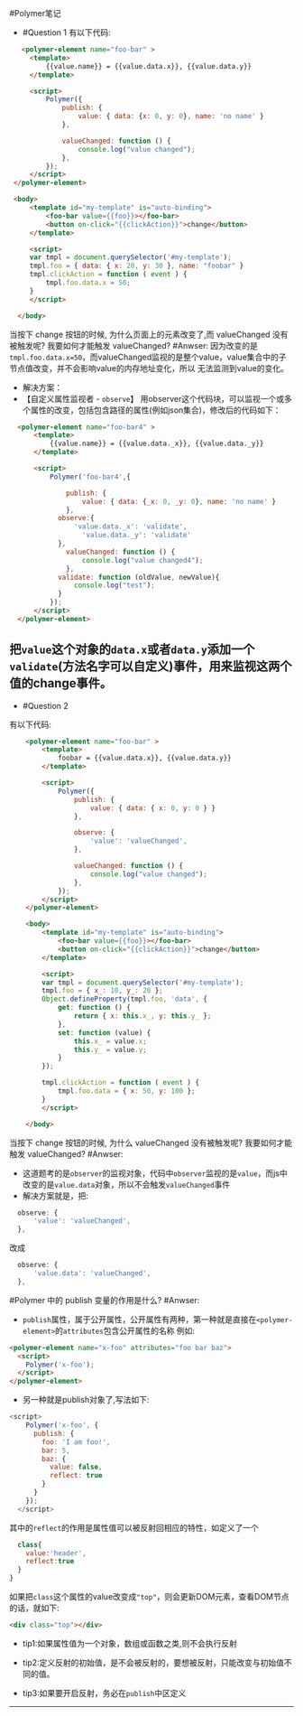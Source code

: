 #Polymer笔记

 * #Question 1
有以下代码:
 ```html
    <polymer-element name="foo-bar" >
      <template>
          {{value.name}} = {{value.data.x}}, {{value.data.y}}
      </template>

      <script>
          Polymer({
              publish: {
                  value: { data: {x: 0, y: 0}, name: 'no name' }
              },

              valueChanged: function () {
                  console.log("value changed");
              },
          });
      </script>
  </polymer-element>

  <body>
      <template id="my-template" is="auto-binding">
          <foo-bar value={{foo}}></foo-bar>
          <button on-click="{{clickAction}}">change</button>
      </template>

      <script>
      var tmpl = document.querySelector('#my-template');
      tmpl.foo = { data: { x: 20, y: 30 }, name: "foobar" }
      tmpl.clickAction = function ( event ) {
          tmpl.foo.data.x = 50;
      }
      </script>

   </body>
 ```
 当按下 change 按钮的时候, 为什么页面上的元素改变了,而 valueChanged 没有被触发呢? 我要如何才能触发 valueChanged?
 #Anwser:
 因为改变的是`tmpl.foo.data.x=50`，而valueChanged监视的是整个value，value集合中的子节点值改变，并不会影响value的内存地址变化，所以
 无法监测到value的变化。
* 解决方案：
* 【自定义属性监视者 - `observe`】
用observer这个代码块，可以监视一个或多个属性的改变，包括包含路径的属性(例如json集合)，修改后的代码如下：
```html
  <polymer-element name="foo-bar4" >
      <template>
          {{value.name}} = {{value.data._x}}, {{value.data._y}}
      </template>

      <script>
          Polymer('foo-bar4',{

              publish: {
                  value: { data: {_x: 0, _y: 0}, name: 'no name' }
              },
  			observe:{
  				'value.data._x': 'validate',
                  'value.data._y': 'validate'
  			},
              valueChanged: function () {
                  console.log("value changed4");
              },
  			validate: function (oldValue, newValue){
  				console.log("test");
  			}
          });
      </script>
  </polymer-element>
```
把`value`这个对象的`data.x`或者`data.y`添加一个`validate`(方法名字可以自定义)事件，用来监视这两个值的change事件。
---
* #Question 2

有以下代码:
```html
    <polymer-element name="foo-bar" >
        <template>
            foobar = {{value.data.x}}, {{value.data.y}}
        </template>

        <script>
            Polymer({
                publish: {
                    value: { data: { x: 0, y: 0 } }
                },

                observe: {
                    'value': 'valueChanged',
                },

                valueChanged: function () {
                    console.log("value changed");
                },
            });
        </script>
    </polymer-element>

    <body>
        <template id="my-template" is="auto-binding">
            <foo-bar value={{foo}}></foo-bar>
            <button on-click="{{clickAction}}">change</button>
        </template>

        <script>
        var tmpl = document.querySelector('#my-template');
        tmpl.foo = { x_: 10, y_: 20 };
        Object.defineProperty(tmpl.foo, 'data', {
            get: function () {
                return { x: this.x_, y: this.y_ };
            },
            set: function (value) {
                this.x_ = value.x;
                this.y_ = value.y;
            }
        });

        tmpl.clickAction = function ( event ) {
            tmpl.foo.data = { x: 50, y: 100 };
        }
        </script>

    </body>
```
当按下 change 按钮的时候, 为什么 valueChanged 没有被触发呢? 我要如何才能触发 valueChanged?
#Anwser:
* 这道题考的是`observer`的监视对象，代码中`observer`监视的是`value`，而js中改变的是`value.data`对象，所以不会触发`valueChanged`事件
* 解决方案就是，把:
```javascript
  observe: {
      'value': 'valueChanged',
  },
```
改成
```javascript
  observe: {
      'value.data': 'valueChanged',
  },
```
#Polymer 中的 publish 变量的作用是什么?
#Anwser:
* `publish`属性，属于公开属性，公开属性有两种，第一种就是直接在`<polymer-element>`的`attributes`包含公开属性的名称
例如:
```html
<polymer-element name="x-foo" attributes="foo bar baz">
  <script>
    Polymer('x-foo');
  </script>
</polymer-element>
```
* 另一种就是publish对象了,写法如下:
```javascript
<script>
    Polymer('x-foo', {
      publish: {
        foo: 'I am foo!',
        bar: 5,
        baz: {
          value: false,
          reflect: true
        }
      }
    });
  </script>
```
其中的`reflect`的作用是属性值可以被反射回相应的特性，如定义了一个
```javascript
  class{
    value:'header',
    reflect:true
  }
}
```
如果把`class`这个属性的value改变成`"top"`，则会更新DOM元素，查看DOM节点的话，就如下:
```html
<div class="top"></div>
```
* tip1:如果属性值为一个对象，数组或函数之类,则不会执行反射

* tip2:定义反射的初始值，是不会被反射的，要想被反射，只能改变与初始值不同的值。

* tip3:如果要开启反射，务必在`publish`中区定义

---
